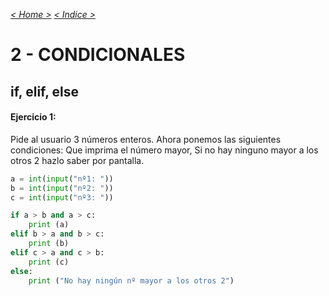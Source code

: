 _[< Home >](../README.md)_ _[< Indice >](indicetests.md)_

# 2 - CONDICIONALES 
## if, elif, else
#### Ejercicio 1:
Pide al usuario 3 números enteros.
Ahora ponemos las siguientes condiciones:
Que imprima el número mayor, Si no hay ninguno mayor a los otros 2 hazlo saber por pantalla.

````python
a = int(input("nº1: "))
b = int(input("nº2: "))
c = int(input("nº3: "))

if a > b and a > c:
    print (a)
elif b > a and b > c:
    print (b)
elif c > a and c > b:
    print (c)
else:
    print ("No hay ningún nº mayor a los otros 2")
````